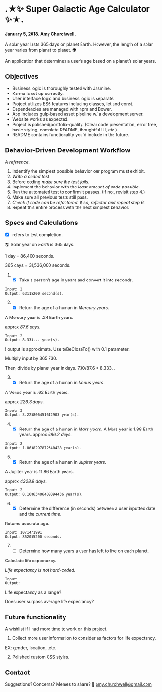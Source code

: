 # .★:sparkles: Super Galactic Age Calculator :sparkles:★.
#### January 5, 2018. Amy Churchwell.

A solar year lasts 365 days on planet Earth. However, the length of a solar year varies from planet to planet. :alien:

An application that determines a user’s age based on a planet’s solar years.

## Objectives

* Business logic is thoroughly tested with Jasmine.
* Karma is set up correctly.
* User interface logic and business logic is separate.
* Project utilizes ES6 features including classes, let and const.
* Dependencies are managed with npm and Bower.
* App includes gulp-based asset pipeline w/ a development server.
* Website works as expected.
* Project is polished/portfolio-quality. (Clear code presentation, error free, basic styling, complete README, thoughtful UI, etc.)
* README contains functionality you'd include in the future.


## Behavior-Driven Development Workflow
_A reference._

1. Indentify the simplest possible behavior our program must exhibit.
2. *Write a coded test*
3. Before coding *make sure the test fails.*
4. Implement the behavior with the _least amount of code possible._
5. Run the automated test to confirm it passes. (If not, revisit step 4.)
6. Make sure all previous tests still pass.
7. *Check if code can be refactored. If so, refactor and repeat step 6.*
8. Repeat this entire process with the next simplest behavior.


## Specs and Calculations
- [x] refers to test completion.

:earth_americas: Solar year on *Earth* is 365 days.

1 day = 86,400 seconds.

365 days = 31,536,000 seconds.

1. - [x] Take a person’s age in years and convert it into seconds.

```
Input: 2
Output: 63115200 second(s).
```

2. - [x] Return the age of a human in *Mercury years*.

A Mercury year is .24 Earth years.

approx *87.6 days.*

```
Input: 2
Output: 8.333... year(s).
```
! output is approximate. Use toBeCloseTo() with 0.1 parameter.

Multiply input by 365
730.

Then, divide by planet year in days.
730/87.6 = 8.333...

3. - [x] Return the age of a human in *Venus years*.

A Venus year is .62 Earth years.

approx *226.3 days.*

```
Input: 2
Output: 3.225806451612903 year(s).
```
4. - [x] Return the age of a human in *Mars years*.
A Mars year is 1.88 Earth years.
approx *686.2 days.*

```
Input: 2
Output: 1.0638297872340428 year(s).
```
5. - [x] Return the age of a human in *Jupiter years*.

A Jupiter year is 11.86 Earth years.

approx *4328.9 days.*

```
Input: 2
Output: 0.16863406408094436 year(s).
```

6. - [x] Determine the difference (in seconds) between a user inputted date and the *current time*.

Returns accurate age.

```
Input: 10/14/1991
Output: 852055200 seconds.
```

7. - [ ] Determine how many years a user has left to live on each planet.

Calculate life expectancy.

*Life expectancy is not hard-coded.*

```
Input:
Output:
```
Life expectancy as a range?

Does user surpass average life expectancy?


## Future functionality
A wishlist if I had more time to work on this project.

1. Collect more user information to consider as factors for life expectancy.

EX: gender, location, .etc.

2. Polished custom CSS styles.

## Contact
Suggestions? Concerns? Memes to share? :email: amy.churchwell@gmail.com
